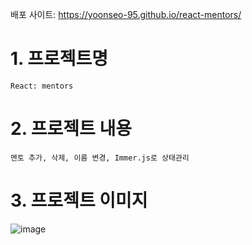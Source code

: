 배포 사이트: https://yoonseo-95.github.io/react-mentors/

# 1. 프로젝트명

    React: mentors

# 2. 프로젝트 내용

    멘토 추가, 삭제, 이름 변경, Immer.js로 상태관리

# 3. 프로젝트 이미지

![image](https://github.com/yoonseo-95/react-mentors/assets/123787893/12321024-0980-4b5e-bd6c-6eeb1c0f6f19)

